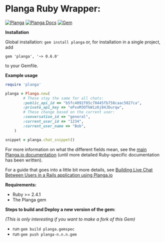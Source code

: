 Planga Ruby Wrapper:
====================

[![Planga](https://img.shields.io/badge/%F0%9F%98%8E%20planga-chat-ff00ff.svg)](http://www.planga.io/)
[![Planga Docs](https://img.shields.io/badge/planga-docs-lightgrey.svg)](http://www.planga.io/docs)
[![Gem](https://img.shields.io/gem/v/planga.svg)](https://rubygems.org/gems/planga)

**Installation**

Global installation:
`gem install planga`
or, for installation in a single project, add
```
gem 'planga', '~> 0.6.0'
```
to your Gemfile.

**Example usage**

```ruby
require 'planga'

planga = Planga.new(
        # These stay the same for all chats:
        :public_api_id => "b5fc4092f05c70445fb758caac5027ca",
        :private_api_key => "ePxoM3OTkW1z6j84JDurqw",
        # These change based on the current user:
        :conversation_id => "general",
        :current_user_id => "1234",
        :current_user_name => "Bob",
    )

snippet = planga.chat_snippet()
```

For more information on what the different fields mean, see the [main Planga.io documentation](https://planga.io/docs) (until more detailed Ruby-specific documentation has been written).

For a guide that goes into a little bit more details, see [Building Live Chat Between Users in a Rails application using Planga.io](https://medium.com/@renevanpelt/building-live-chat-between-users-in-a-rails-application-91bc3a33b545)


**Requirements:**

* Ruby >= 2.4.1
* The Planga gem



**Steps to build and Deploy a new version of the gem:**

_(This is only interesting if you want to make a fork of this Gem)_


* run `gem build planga.gemspec`
* run `gem push planga-n.n.n.gem`
